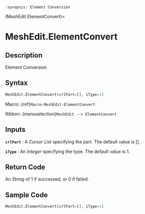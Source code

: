 ```{module} MeshEdit.ElementConvert()
:synopsis: Element Conversion
```

(MeshEdit.ElementConvert)=

# MeshEdit.ElementConvert

## Description

Element Conversion

## Syntax

```python
MeshEdit.ElementConvert(crlPart=[], iType=1)
```

Macro: {ref}`Macro-MeshEdit-ElementConvert`

Ribbon: {menuselection}`MeshEdit --> ElementConvert`

## Inputs

**`crlPart`**
: A _Cursor List_ specifying the part. The default value is [].

**`iType`**
: An _Integer_ specifying the type. The default value is 1.

## Return Code

An _String_ of 1 if successed, or 0 if failed.

## Sample Code

```python
MeshEdit.ElementConvert(crlPart=[], iType=1)
```

